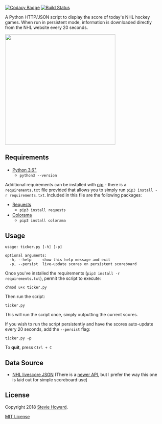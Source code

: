 [![Codacy Badge](https://api.codacy.com/project/badge/Grade/cafaa3346fe54f58924aa5a9ab6e4eca)](https://app.codacy.com/app/stvhwrd/Ticker?utm_source=github.com&utm_medium=referral&utm_content=stvhwrd/Ticker&utm_campaign=badger) [![Build Status](https://travis-ci.org/stvhwrd/Ticker.svg?branch=master)](https://travis-ci.org/stvhwrd/Ticker)

A Python HTTP/JSON script to display the score of today's NHL hockey games.  When run in persistent mode, information is downloaded directly from the NHL website every 20 seconds.

<img src="https://github.com/stvhwrd/Ticker/blob/master/Screenshots/screenshot.png?raw=true" width="360">


## Requirements

* [Python 3.6<sup>+</sup>](https://www.python.org/downloads/release/python-3)
    * `python3 --version`


Additional requirements can be installed with [pip](https://pip.pypa.io/en/stable/) - there is a `requirements.txt` file provided that allows you to simply run `pip3 install -r requirements.txt`.  Included in this file are the following packages:

* [Requests](https://pypi.python.org/pypi/requests)
    * `pip3 install requests`
* [Colorama](https://pypi.python.org/pypi/colorama)
    * `pip3 install colorama`


## Usage

```
usage: ticker.py [-h] [-p]

optional arguments:
  -h, --help     show this help message and exit
  -p, --persist  live-update scores on persistent scoreboard
```

Once you've installed the requirements (`pip3 install -r requirements.txt`), permit the script to execute:

`chmod u+x ticker.py`

Then run the script:

`ticker.py`

This will run the script once, simply outputting the current scores.

If you wish to run the script persistently and have the scores auto-update every 20 seconds, add the `--persist` flag:

`ticker.py -p`

To **quit**, press `Ctrl + C`

## Data Source

* [NHL livescore JSON](http://live.nhle.com/GameData/RegularSeasonScoreboardv3.jsonp) (There is a [newer API](https://statsapi.web.nhl.com/api/v1/schedule), but I prefer the way this one is laid out for simple scoreboard use)

## License

Copyright 2018 [Stevie Howard](https://github.com/stvhwrd).

[MIT License](http://opensource.org/licenses/MIT)
